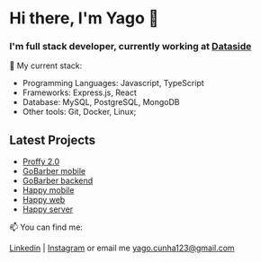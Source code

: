 # Hi there, I'm Yago 👋

### I'm full stack developer, currently working at [Dataside](https://www.dataside.com.br/data-analytics-ia?lang=en)


🌱 My current stack:
- Programming Languages: Javascript, TypeScript
- Frameworks: Express.js, React
- Database: MySQL, PostgreSQL, MongoDB
- Other tools: Git, Docker, Linux;


## Latest Projects

- [Proffy 2.0](https://github.com/cp-yago/proffy-mobile)
- [GoBarber mobile](https://github.com/cp-yago/gobarber-app)
- [GoBarber backend](https://github.com/cp-yago/iniciando-backend)
- [Happy mobile](https://github.com/cp-yago/happy-mobile)
- [Happy web](https://github.com/cp-yago/happy-web)
- [Happy server](https://github.com/cp-yago/happy-server)

📫 You can find me:

[Linkedin](https://www.linkedin.com/in/yagocunha) | [Instagram](https://www.instagram.com/cp_yago/) or email me yago.cunha123@gmail.com
